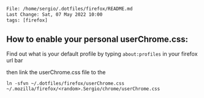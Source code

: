 ```txt
File: /home/sergio/.dotfiles/firefox/README.md
Last Change: Sat, 07 May 2022 10:00
tags: [firefox]
```

## How to enable your personal userChrome.css:

Find out what is your default profile by typing  `about:profiles` in your firefox url bar

then link the userChrome.css file to the

    ln -sfvn ~/.dotfiles/firefox/userChrome.css ~/.mozilla/firefox/<random>.Sergio/chrome/userChrome.css

